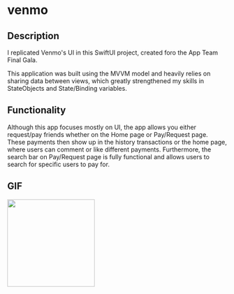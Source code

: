 <h1>venmo</h1>
<h2>Description</h2>
<p>I replicated Venmo's UI in this SwiftUI project, created foro the App Team Final Gala.</p>
<p>This application was built using the MVVM model and heavily relies on sharing data between views, which greatly strengthened my skills in StateObjects and State/Binding variables.</p>
<h2>Functionality</h2>
<p>Although this app focuses mostly on UI, the app allows you either request/pay friends whether on the Home page or Pay/Request page. These payments then show up in the history transactions or the home page, where users can comment or like different payments. Furthermore, the search bar on Pay/Request page is fully functional and allows users to search for specific users to pay for.</p>
<h2>GIF</h2>
<img src = "https://github.com/ellieekimm/venmo/blob/main/Screen%20Recording%202023-12-02%20at%202.16.31%20PM.gif" width = "200">
